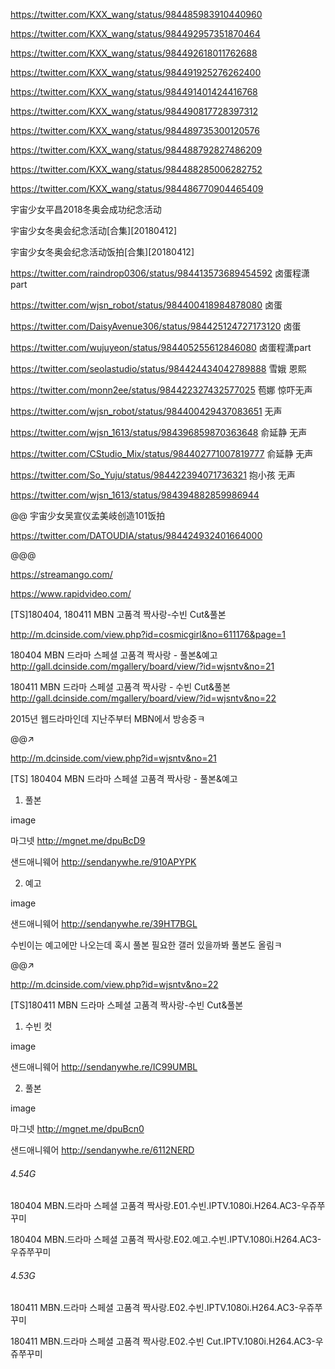 
https://twitter.com/KXX_wang/status/984485983910440960

https://twitter.com/KXX_wang/status/984492957351870464

https://twitter.com/KXX_wang/status/984492618011762688

https://twitter.com/KXX_wang/status/984491925276262400

https://twitter.com/KXX_wang/status/984491401424416768

https://twitter.com/KXX_wang/status/984490817728397312

https://twitter.com/KXX_wang/status/984489735300120576

https://twitter.com/KXX_wang/status/984488792827486209

https://twitter.com/KXX_wang/status/984488285006282752

https://twitter.com/KXX_wang/status/984486770904465409




宇宙少女平昌2018冬奥会成功纪念活动

宇宙少女冬奥会纪念活动[合集][20180412]

宇宙少女冬奥会纪念活动饭拍[合集][20180412]

https://twitter.com/raindrop0306/status/984413573689454592  卤蛋程潇part

https://twitter.com/wjsn_robot/status/984400418984878080  卤蛋

https://twitter.com/DaisyAvenue306/status/984425124727173120  卤蛋

https://twitter.com/wujuyeon/status/984405255612846080  卤蛋程潇part

https://twitter.com/seolastudio/status/984424434042789888  雪娥 恩熙

https://twitter.com/monn2ee/status/984422327432577025  苞娜 惊吓无声

https://twitter.com/wjsn_robot/status/984400429437083651  无声

https://twitter.com/wjsn_1613/status/984396859870363648  俞延静 无声

https://twitter.com/CStudio_Mix/status/984402771007819777  俞延静 无声

https://twitter.com/So_Yuju/status/984422394071736321  抱小孩 无声



https://twitter.com/wjsn_1613/status/984394882859986944

@@  宇宙少女吴宣仪孟美岐创造101饭拍

https://twitter.com/DATOUDIA/status/984424932401664000

@@@


https://streamango.com/

https://www.rapidvideo.com/

[TS]180404, 180411 MBN 고품격 짝사랑-수빈 Cut&풀본

http://m.dcinside.com/view.php?id=cosmicgirl&no=611176&page=1

180404 MBN 드라마 스페셜 고품격 짝사랑 - 풀본&예고
http://gall.dcinside.com/mgallery/board/view/?id=wjsntv&no=21

180411 MBN 드라마 스페셜 고품격 짝사랑 - 수빈 Cut&풀본
http://gall.dcinside.com/mgallery/board/view/?id=wjsntv&no=22

2015년 웹드라마인데 지난주부터 MBN에서 방송중ㅋ

@@↗

http://m.dcinside.com/view.php?id=wjsntv&no=21

[TS] 180404 MBN 드라마 스페셜 고품격 짝사랑 - 풀본&예고

1. 풀본

image

마그넷
http://mgnet.me/dpuBcD9

샌드애니웨어
http://sendanywhe.re/910APYPK

2. 예고

image

샌드애니웨어
http://sendanywhe.re/39HT7BGL

수빈이는 예고에만 나오는데 혹시 풀본 필요한 갤러 있을까봐 풀본도 올림ㅋ

@@↗

http://m.dcinside.com/view.php?id=wjsntv&no=22

[TS]180411 MBN 드라마 스페셜 고품격 짝사랑-수빈 Cut&풀본

1. 수빈 컷

image

샌드애니웨어
http://sendanywhe.re/IC99UMBL

2. 풀본

image

마그넷
http://mgnet.me/dpuBcn0

샌드애니웨어
http://sendanywhe.re/6112NERD

######  4.54G
180404 MBN.드라마 스페셜 고품격 짝사랑.E01.수빈.IPTV.1080i.H264.AC3-우쥬쭈꾸미

180404 MBN.드라마 스페셜 고품격 짝사랑.E02.예고.수빈.IPTV.1080i.H264.AC3-우쥬쭈꾸미

######  4.53G
180411 MBN.드라마 스페셜 고품격 짝사랑.E02.수빈.IPTV.1080i.H264.AC3-우쥬쭈꾸미

180411 MBN.드라마 스페셜 고품격 짝사랑.E02.수빈 Cut.IPTV.1080i.H264.AC3-우쥬쭈꾸미



